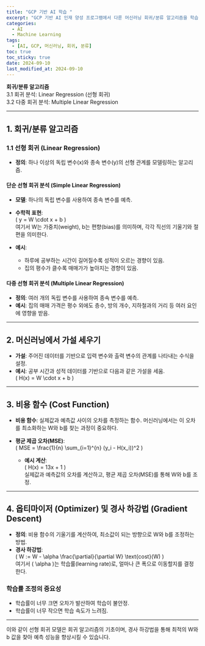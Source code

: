 ```yaml
---
title: "GCP 기반 AI 학습 "
excerpt: "GCP 기반 AI 인재 양성 프로그램에서 다룬 머신러닝 회귀/분류 알고리즘을 학습한 내용을 정리한 포스트입니다."
categories:
  - AI
  - Machine Learning
tags:
  - [AI, GCP, 머신러닝, 회귀, 분류]
toc: true
toc_sticky: true
date: 2024-09-10
last_modified_at: 2024-09-10
---
```





**회귀/분류 알고리즘**  
    3.1 회귀 분석: Linear Regression (선형 회귀)  
    3.2 다중 회귀 분석: Multiple Linear Regression

---

## 1. 회귀/분류 알고리즘

### 1.1 선형 회귀 (Linear Regression)
- **정의**: 하나 이상의 독립 변수(x)와 종속 변수(y)의 선형 관계를 모델링하는 알고리즘.
  
#### 단순 선형 회귀 분석 (Simple Linear Regression)
- **모델**: 하나의 독립 변수를 사용하여 종속 변수를 예측.
- **수학적 표현**:  
  \( y = W \cdot x + b \)  
  여기서 W는 가중치(weight), b는 편향(bias)를 의미하며, 각각 직선의 기울기와 절편을 의미한다.

- **예시**:
  - 하루에 공부하는 시간이 길어질수록 성적이 오르는 경향이 있음.
  - 집의 평수가 클수록 매매가가 높아지는 경향이 있음.

#### 다중 선형 회귀 분석 (Multiple Linear Regression)
- **정의**: 여러 개의 독립 변수를 사용하여 종속 변수를 예측.
- **예시**: 집의 매매 가격은 평수 외에도 층수, 방의 개수, 지하철과의 거리 등 여러 요인에 영향을 받음.

---

## 2. 머신러닝에서 가설 세우기

- **가설**: 주어진 데이터를 기반으로 입력 변수와 출력 변수의 관계를 나타내는 수식을 설정.
- **예시**: 공부 시간과 성적 데이터를 기반으로 다음과 같은 가설을 세움.  
  \( H(x) = W \cdot x + b \)

---

## 3. 비용 함수 (Cost Function)

- **비용 함수**: 실제값과 예측값 사이의 오차를 측정하는 함수. 머신러닝에서는 이 오차를 최소화하는 W와 b를 찾는 과정이 중요하다.
- **평균 제곱 오차(MSE)**:  
  \( MSE = \frac{1}{n} \sum_{i=1}^{n} (y_i - H(x_i))^2 \)

  - **예시 계산**:  
    \( H(x) = 13x + 1 \)  
    실제값과 예측값의 오차를 계산하고, 평균 제곱 오차(MSE)를 통해 W와 b를 조정.

---

## 4. 옵티마이저 (Optimizer) 및 경사 하강법 (Gradient Descent)

- **정의**: 비용 함수의 기울기를 계산하여, 최소값이 되는 방향으로 W와 b를 조정하는 방법.
- **경사 하강법**:  
  \( W := W - \alpha \frac{\partial}{\partial W} \text{cost}(W) \)  
  여기서 \( \alpha \)는 학습률(learning rate)로, 얼마나 큰 폭으로 이동할지를 결정한다.

### 학습률 조정의 중요성
- 학습률이 너무 크면 오차가 발산하여 학습이 불안정.
- 학습률이 너무 작으면 학습 속도가 느려짐.

---

이와 같이 선형 회귀 모델은 회귀 알고리즘의 기초이며, 경사 하강법을 통해 최적의 W와 b 값을 찾아 예측 성능을 향상시킬 수 있습니다.
